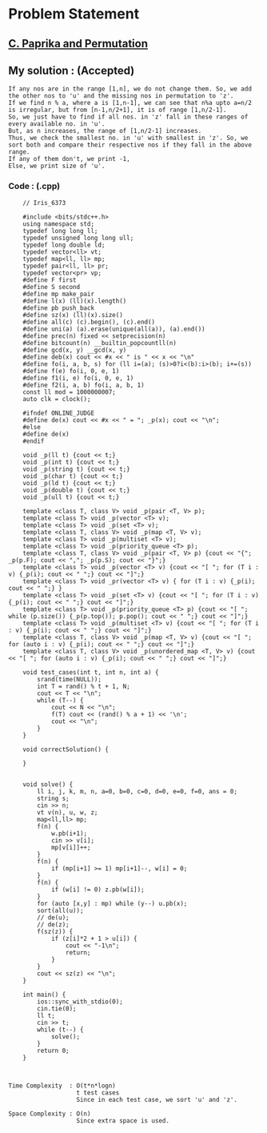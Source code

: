 # Problem Statement

## [C. Paprika and Permutation](https://codeforces.com/contest/1617/problem/C)


## My solution :  (Accepted)

    If any nos are in the range [1,n], we do not change them. So, we add the other nos to 'u' and the missing nos in permutation to 'z'.
    If we find n % a, where a is [1,n-1], we can see that n%a upto a=n/2 is irregular, but from [n-1,n/2+1], it is of range [1,n/2-1].
    So, we just have to find if all nos. in 'z' fall in these ranges of every available no. in 'u'.
    But, as n increases, the range of [1,n/2-1] increases.
    Thus, we check the smallest no. in 'u' with smallest in 'z'. So, we sort both and compare their respective nos if they fall in the above range.
    If any of them don't, we print -1,
    Else, we print size of 'u'.
  
        
   ### Code : (.cpp)  
      
        // Iris_6373

        #include <bits/stdc++.h>
        using namespace std;
        typedef long long ll;
        typedef unsigned long long ull;
        typedef long double ld;
        typedef vector<ll> vt;
        typedef map<ll, ll> mp;
        typedef pair<ll, ll> pr;
        typedef vector<pr> vp;
        #define F first
        #define S second
        #define mp make_pair
        #define l(x) (ll)(x).length()
        #define pb push_back
        #define sz(x) (ll)(x).size()
        #define all(c) (c).begin(), (c).end()
        #define uni(a) (a).erase(unique(all(a)), (a).end())
        #define prec(n) fixed << setprecision(n)
        #define bitcount(n) __builtin_popcountll(n)
        #define gcd(x, y) __gcd(x, y)
        #define deb(x) cout << #x << " is " << x << "\n"
        #define fo(i, a, b, s) for (ll i=(a); (s)>0?i<(b):i>(b); i+=(s))
        #define f(e) fo(i, 0, e, 1)
        #define f1(i, e) fo(i, 0, e, 1)
        #define f2(i, a, b) fo(i, a, b, 1)
        const ll mod = 1000000007;
        auto clk = clock();

        #ifndef ONLINE_JUDGE
        #define de(x) cout << #x << " = "; _p(x); cout << "\n";
        #else
        #define de(x)
        #endif

        void _p(ll t) {cout << t;}
        void _p(int t) {cout << t;}
        void _p(string t) {cout << t;}
        void _p(char t) {cout << t;}
        void _p(ld t) {cout << t;}
        void _p(double t) {cout << t;}
        void _p(ull t) {cout << t;}

        template <class T, class V> void _p(pair <T, V> p);
        template <class T> void _p(vector <T> v);
        template <class T> void _p(set <T> v);
        template <class T, class V> void _p(map <T, V> v);
        template <class T> void _p(multiset <T> v);
        template <class T> void _p(priority_queue <T> p);
        template <class T, class V> void _p(pair <T, V> p) {cout << "{"; _p(p.F); cout << ","; _p(p.S); cout << "}";}
        template <class T> void _p(vector <T> v) {cout << "[ "; for (T i : v) {_p(i); cout << " ";} cout << "]";}
        template <class T> void _pr(vector <T> v) { for (T i : v) {_p(i); cout << " ";} }
        template <class T> void _p(set <T> v) {cout << "[ "; for (T i : v) {_p(i); cout << " ";} cout << "]";}
        template <class T> void _p(priority_queue <T> p) {cout << "[ "; while (p.size()) {_p(p.top()); p.pop(); cout << " ";} cout << "]";}
        template <class T> void _p(multiset <T> v) {cout << "[ "; for (T i : v) {_p(i); cout << " ";} cout << "]";}
        template <class T, class V> void _p(map <T, V> v) {cout << "[ "; for (auto i : v) {_p(i); cout << " ";} cout << "]";}
        template <class T, class V> void _p(unordered_map <T, V> v) {cout << "[ "; for (auto i : v) {_p(i); cout << " ";} cout << "]";}

        void test_cases(int t, int n, int a) {
            srand(time(NULL));
            int T = rand() % t + 1, N;
            cout << T << "\n";
            while (T--) {
                cout << N << "\n";
                f(T) cout << (rand() % a + 1) << '\n';
                cout << "\n";
            }
        }

        void correctSolution() {

        }


        void solve() {  
            ll i, j, k, m, n, a=0, b=0, c=0, d=0, e=0, f=0, ans = 0;
            string s;
            cin >> n;
            vt v(n), u, w, z;
            map<ll,ll> mp;
            f(n) {
                w.pb(i+1);
                cin >> v[i];
                mp[v[i]]++;
            }
            f(n) {
                if (mp[i+1] >= 1) mp[i+1]--, w[i] = 0;
            }
            f(n) {
                if (w[i] != 0) z.pb(w[i]);
            }
            for (auto [x,y] : mp) while (y--) u.pb(x);
            sort(all(u));
            // de(u);
            // de(z);
            f(sz(z)) {
                if (z[i]*2 + 1 > u[i]) {
                    cout << "-1\n";
                    return;
                }
            }
            cout << sz(z) << "\n";
        }

        int main() {
            ios::sync_with_stdio(0);
            cin.tie(0);
            ll t;
            cin >> t;
            while (t--) {
                solve();
            }
            return 0;
        }   



    Time Complexity  : O(t*n*logn)
                       t test cases
                       Since in each test case, we sort 'u' and 'z'.

    Space Complexity : O(n)  
                       Since extra space is used.
   
  
  
